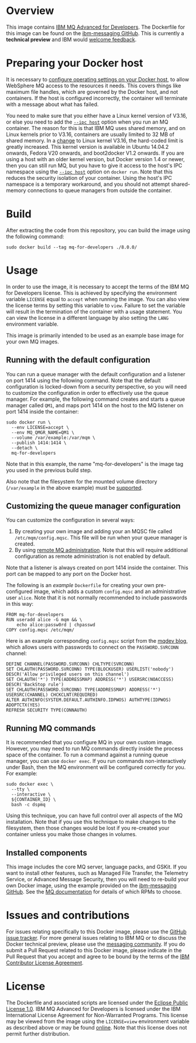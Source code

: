 # Overview

This image contains [IBM MQ Advanced for Developers](http://www-03.ibm.com/software/products/en/ibm-mq-advanced-for-developers).  The Dockerfile for this image can be found on the [ibm-messaging GitHub](http://github.com/ibm-messaging/mq-docker).  This is currently a **technical preview** and IBM would [welcome feedback](#issues-and-contributions).

# Preparing your Docker host
It is necessary to [configure operating settings on your Docker host](http://www-01.ibm.com/support/knowledgecenter/SSFKSJ_8.0.0/com.ibm.mq.ins.doc/q008550_.htm?lang=en), to allow WebSphere MQ access to the resources it needs.  This covers things like maximum file handles, which are governed by the Docker host, and not containers.  If the host is configured incorrectly, the container will terminate with a message about what has failed.

You need to make sure that you either have a Linux kernel version of V3.16, or else you need to add the [`--ipc host`](http://docs.docker.com/reference/run/#ipc-settings) option when you run an MQ container.  The reason for this is that IBM MQ uses shared memory, and on Linux kernels prior to V3.16, containers are usually limited to 32 MB of shared memory.  In a [change](https://git.kernel.org/cgit/linux/kernel/git/mhocko/mm.git/commit/include/uapi/linux/shm.h?id=060028bac94bf60a65415d1d55a359c3a17d5c31
) to Linux kernel V3.16, the hard-coded limit is greatly increased.  This kernel version is available in Ubuntu 14.04.2 onwards, Fedora V20 onwards, and boot2docker V1.2 onwards.  If you are using a host with an older kernel version, but Docker version 1.4 or newer, then you can still run MQ, but you have to give it access to the host's IPC namespace using the [`--ipc host`](http://docs.docker.com/reference/run/#ipc-settings) option on `docker run`.  Note that this reduces the security isolation of your container.  Using the host's IPC namespace is a temporary workaround, and you should not attempt shared-memory connections to queue managers from outside the container.

# Build
After extracting the code from this repository, you can build the image using the following command:

~~~
sudo docker build --tag mq-for-developers ./8.0.0/
~~~

# Usage
In order to use the image, it is necessary to accept the terms of the IBM MQ for Developers license.  This is achieved by specifying the environment variable `LICENSE` equal to `accept` when running the image.  You can also view the license terms by setting this variable to `view`. Failure to set the variable will result in the termination of the container with a usage statement.  You can view the license in a different language by also setting the `LANG` environment variable.

This image is primarily intended to be used as an example base image for your own MQ images.

## Running with the default configuration
You can run a queue manager with the default configuration and a listener on port 1414 using the following command.  Note that the default configuration is locked-down from a security perspective, so you will need to customize the configuration in order to effectively use the queue manager.  For example, the following command creates and starts a queue manager called `QM1`, and maps port 1414 on the host to the MQ listener on port 1414 inside the container:

~~~
sudo docker run \
  --env LICENSE=accept \
  --env MQ_QMGR_NAME=QM1 \
  --volume /var/example:/var/mqm \
  --publish 1414:1414 \
  --detach \
  mq-for-developers
~~~

Note that in this example, the name "mq-for-developers" is the image tag you used in the previous build step.

Also note that the filesystem for the mounted volume directory (`/var/example` in the above example) must be [supported](http://www-01.ibm.com/support/knowledgecenter/SSFKSJ_8.0.0/com.ibm.mq.pla.doc/q005820_.htm?lang=en).

## Customizing the queue manager configuration
You can customize the configuration in several ways:

1. By creating your own image and adding your an MQSC file called `/etc/mqm/config.mqsc`.  This file will be run when your queue manager is created.
2. By using [remote MQ administration](http://www-01.ibm.com/support/knowledgecenter/SSFKSJ_8.0.0/com.ibm.mq.adm.doc/q021090_.htm).  Note that this will require additional configuration as remote administration is not enabled by default.

Note that a listener is always created on port 1414 inside the container.  This port can be mapped to any port on the Docker host.

The following is an *example* `Dockerfile` for creating your own pre-configured image, which adds a custom `config.mqsc` and an administrative user `alice`.  Note that it is not normally recommended to include passwords in this way:

~~~
FROM mq-for-developers
RUN useradd alice -G mqm && \
    echo alice:passw0rd | chpasswd
COPY config.mqsc /etc/mqm/
~~~

Here is an example corresponding `config.mqsc` script from the [mqdev blog](https://www.ibm.com/developerworks/community/blogs/messaging/entry/getting_going_without_turning_off_mq_security?lang=en), which allows users with passwords to connect on the `PASSWORD.SVRCONN` channel:

~~~
DEFINE CHANNEL(PASSWORD.SVRCONN) CHLTYPE(SVRCONN)
SET CHLAUTH(PASSWORD.SVRCONN) TYPE(BLOCKUSER) USERLIST('nobody') DESCR('Allow privileged users on this channel')
SET CHLAUTH('*') TYPE(ADDRESSMAP) ADDRESS('*') USERSRC(NOACCESS) DESCR('BackStop rule')
SET CHLAUTH(PASSWORD.SVRCONN) TYPE(ADDRESSMAP) ADDRESS('*') USERSRC(CHANNEL) CHCKCLNT(REQUIRED)
ALTER AUTHINFO(SYSTEM.DEFAULT.AUTHINFO.IDPWOS) AUTHTYPE(IDPWOS) ADOPTCTX(YES)
REFRESH SECURITY TYPE(CONNAUTH)
~~~

## Running MQ commands
It is recommended that you configure MQ in your own custom image.  However, you may need to run MQ commands directly inside the process space of the container.  To run a command against a running queue manager, you can use `docker exec`.  If you run commands non-interactively under Bash, then the MQ environment will be configured correctly for you.  For example:

~~~
sudo docker exec \
  --tty \
  --interactive \
  ${CONTAINER_ID} \
  bash -c dspmq
~~~

Using this technique, you can have full control over all aspects of the MQ installation.  Note that if you use this technique to make changes to the filesystem, then those changes would be lost if you re-created your container unless you make those changes in volumes.


## Installed components

This image includes the core MQ server, language packs, and GSKit.  If you want to install other features, such as Managed File Transfer, the Telemetry Service, or Advanced Message Security, then you will need to re-build your own Docker image, using the example provided on the [ibm-messaging GitHub](http://github.com/ibm-messaging/mq-docker).  See the [MQ documentation](http://www-01.ibm.com/support/knowledgecenter/SSFKSJ_8.0.0/com.ibm.mq.ins.doc/q008350_.htm?lang=en) for details of which RPMs to choose.

# Issues and contributions

For issues relating specifically to this Docker image, please use the [GitHub issue tracker](https://github.com/ibm-messaging/mq-docker/issues). For more general issues relating to IBM MQ or to discuss the Docker technical preview, please use the [messaging community](https://developer.ibm.com/answers/?community=messaging). If you do submit a Pull Request related to this Docker image, please indicate in the Pull Request that you accept and agree to be bound by the terms of the [IBM Contributor License Agreement](CLA.md).

# License

The Dockerfile and associated scripts are licensed under the [Eclipse Public License 1.0](./LICENSE). IBM MQ Advanced for Developers is licensed under the IBM International License Agreement for Non-Warranted Programs. This license may be viewed from the image using the `LICENSE=view` environment variable as described above or may be found [online](http://www14.software.ibm.com/cgi-bin/weblap/lap.pl?li_formnum=L-APIG-9BUHAE). Note that this license does not permit further distribution.
